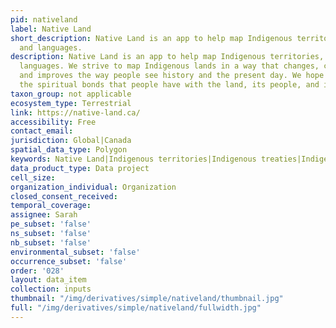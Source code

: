 ```yaml
---
pid: nativeland
label: Native Land
short_description: Native Land is an app to help map Indigenous territories, treaties,
  and languages.
description: Native Land is an app to help map Indigenous territories, treaties, and
  languages. We strive to map Indigenous lands in a way that changes, challenges,
  and improves the way people see history and the present day. We hope to strengthen
  the spiritual bonds that people have with the land, its people, and its meaning.
taxon_group: not applicable
ecosystem_type: Terrestrial
link: https://native-land.ca/
accessibility: Free
contact_email: 
jurisdiction: Global|Canada
spatial_data_type: Polygon
keywords: Native Land|Indigenous territories|Indigenous treaties|Indigenous languages
data_product_type: Data project
cell_size: 
organization_individual: Organization
closed_consent_received: 
temporal_coverage: 
assignee: Sarah
pe_subset: 'false'
ns_subset: 'false'
nb_subset: 'false'
environmental_subset: 'false'
occurrence_subset: 'false'
order: '028'
layout: data_item
collection: inputs
thumbnail: "/img/derivatives/simple/nativeland/thumbnail.jpg"
full: "/img/derivatives/simple/nativeland/fullwidth.jpg"
---
```

